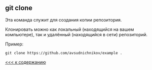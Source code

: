 ## git clone


Эта команда служит для создания копии репозитория.

Клонировать можно как локальный (находящийся на вашем компьютере), так и удалённый (находящийся в сети) репозиторий.

Пример:
```bash=
git clone https://github.com/avsudnichnikov/example .
```

[<<< к содержанию](./readme.md)